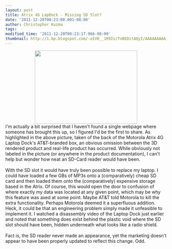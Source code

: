 ```yaml
---
layout: post
title: Atrix 4G LapDock - Missing SD Slot?
date: '2011-12-20T00:23:00.001-08:00'
author: Christopher Kuzma
tags: 
modified_time: '2011-12-20T00:23:17.966-08:00'
thumbnail: http://1.bp.blogspot.com/-oIV0__1R9Is/TvBEDitAQyI/AAAAAAAAA_k/vIdk0P1ycqI/s72-c/DSC_0218.JPG
---
```


<div class="separator" style="clear: both; text-align: center;"><a href="http://1.bp.blogspot.com/-oIV0__1R9Is/TvBEDitAQyI/AAAAAAAAA_k/vIdk0P1ycqI/s1600/DSC_0218.JPG" imageanchor="1" style="margin-left: 1em; margin-right: 1em;"><img border="0" height="228" src="http://1.bp.blogspot.com/-oIV0__1R9Is/TvBEDitAQyI/AAAAAAAAA_k/vIdk0P1ycqI/s320/DSC_0218.JPG" width="320" /></a></div>I'm actually a bit surprised that I haven't found a single webpage where someone has brought this up, so I figured I'd be the first to share. As highlighted in the above picture, taken of the back of the Motorola Atrix 4G Laptop Dock's AT&amp;T-branded box, an obvious omission between the 3D rendered product and real-life product has occurred. While obviously not labeled in the picture (or anywhere in the product documentation), I can't help but wonder how neat an SD-Card reader would have been.<br /><br />With the SD slot it would have truly been possible to replace my laptop. I could have loaded a few GBs of MP3s onto a (comparatively) cheap SD card and then loaded them onto the (comparatively) expensive storage based in the Atrix. Of course, this would open the door to confusion of where exactly my data was located at any given point, which may be why this feature was axed at some point. Maybe AT&amp;T told Motorola to kill the extra functionality. Perhaps Motorola deemed it a superfluous addition. Heck, it could be that an engineering problem simply made it unfeasible to implement it. I watched a disassembly video of the Laptop Dock just earlier and noted that something does exist behind the plastic void where the SD slot should have been, hidden underneath what looks like a radio shield.<br /><br />Fact is, the SD reader never made an appearance, yet the marketing doesn't appear to have been properly updated to reflect this change. Odd.